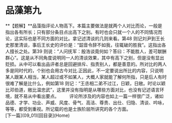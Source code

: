 <h1 class="break">品藻第九</h1>
**【题解】**品藻指评论人物高下。本篇主要做法是就两个人对比而论，一般是指出各有所长；只有部分条目点出高下之别。有时也会只就一个人的不同情况而论，这实际也是不同方面的对比。拿记述清谈的几则来看。第48 则记刘尹到王长史那里清谈，事后王长史的评价是：“韶音令辞不如我，往辄破的胜我”。这指出各人擅长之处。第39 则说：“人问抚军：殷浩谈竟何如？答曰：不能胜人，差可献酬群心”。这是从不同角度说明同一人的清谈效果，其中有高下之别，但是没有显出贬损。从中可以看出品评者总是回避排斥、指责别人，都是善意的。所对比的两人多是同时代的，个别也会用古今对比.正因此，不一定要说出所比的内容，只说明某人跟某人相当，某人超过或不如某人，大概人家就能了解何所指，只是后人有时很难了解是比什么，例如第18 则记：“王丞相二弟不过江，日颖，日敞。时论以颖比邓伯道，敞比温忠武”，这里并没有指明是从哪些方面对比，也没有记述语言环境，就不易从中看出要点。
　　评论所涉及的内容也如上一篇一样很广泛，诸如品德、才学、功业、声威、风度、骨气、高洁、尊贵、出仕、归隐、清谈、吟咏，等等，都受到重视。所记载的也是士族阶层所讲究的各个方面。
<br>[下一篇](09_01)[回目录](Home)
